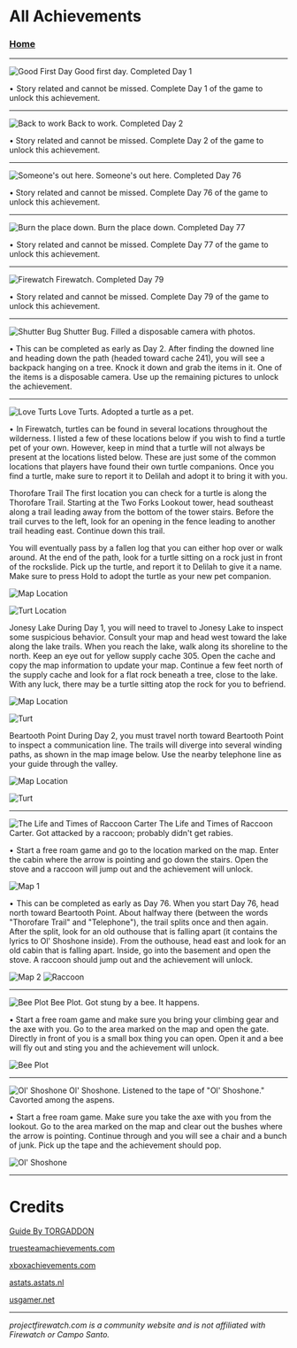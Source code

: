 # All Achievements

### [Home](/)  
---
![Good First Day](/cdn/achievements/goodday.jpg)
Good first day.
Completed Day 1

•  Story related and cannot be missed. Complete Day 1 of the game to unlock this achievement.

---
 
![Back to work](/cdn/achievements/backtowork.png)
Back to work.
Completed Day 2

• Story related and cannot be missed. Complete Day 2 of the game to unlock this achievement.

---
 
![Someone's out here.](/cdn/achievements/someonesouthere.png)
Someone's out here.
Completed Day 76

• Story related and cannot be missed. Complete Day 76 of the game to unlock this achievement. ⠀⠀

---
 
![Burn the place down.](/cdn/achievements/burntheplacedown.png)
Burn the place down.
Completed Day 77

•  Story related and cannot be missed. Complete Day 77 of the game to unlock this achievement.

---
 
![Firewatch](/cdn/achievements/firewatch.png)
Firewatch.
Completed Day 79

•  Story related and cannot be missed. Complete Day 79 of the game to unlock this achievement.

---

![Shutter Bug](/cdn/achievements/shutterbug.png)
Shutter Bug.
Filled a disposable camera with photos.

• This can be completed as early as Day 2. After finding the downed line and heading down the path (headed toward cache 241), you will see a backpack hanging on a tree. Knock it down and grab the items in it. One of the items is a disposable camera. Use up the remaining pictures to unlock the achievement.

---
 
![Love Turts](/cdn/achievements/loveturts.png)
Love Turts.
Adopted a turtle as a pet.

•  In Firewatch, turtles can be found in several locations throughout the wilderness. I listed a few of these locations below if you wish to find a turtle pet of your own. However, keep in mind that a turtle will not always be present at the locations listed below. These are just some of the common locations that players have found their own turtle companions. Once you find a turtle, make sure to report it to Delilah and adopt it to bring it with you.

Thorofare Trail
The first location you can check for a turtle is along the Thorofare Trail. Starting at the Two Forks Lookout tower, head southeast along a trail leading away from the bottom of the tower stairs. Before the trail curves to the left, look for an opening in the fence leading to another trail heading east. Continue down this trail.

You will eventually pass by a fallen log that you can either hop over or walk around. At the end of the path, look for a turtle sitting on a rock just in front of the rockslide. Pick up the turtle, and report it to Delilah to give it a name. Make sure to press Hold to adopt the turtle as your new pet companion.

![Map Location](/cdn/achievements/jonesylakemap.jpg)

![Turt Location](/cdn/achievements/thorofaretrailturt.jpg)

Jonesy Lake
During Day 1, you will need to travel to Jonesy Lake to inspect some suspicious behavior. Consult your map and head west toward the lake along the lake trails. When you reach the lake, walk along its shoreline to the north. Keep an eye out for yellow supply cache 305. Open the cache and copy the map information to update your map. Continue a few feet north of the supply cache and look for a flat rock beneath a tree, close to the lake. With any luck, there may be a turtle sitting atop the rock for you to befriend.

![Map Location](/cdn/achievements/thorofaretrailmap.jpg)

![Turt](/cdn/achievements/turtatjonesylake.jpg)

Beartooth Point
During Day 2, you must travel north toward Beartooth Point to inspect a communication line. The trails will diverge into several winding paths, as shown in the map image below. Use the nearby telephone line as your guide through the valley.

![Map Location](/cdn/achievements/beartoothpointmap.jpg)

![Turt](/cdn/achievements/beartoothpointturt.jpg)

---
 
![The Life and Times of Raccoon Carter](/cdn/achievements/thelifeandtimesofraccooncarter.png)
The Life and Times of Raccoon Carter.
Got attacked by a raccoon; probably didn't get rabies.

•  Start a free roam game and go to the location marked on the map. Enter the cabin where the arrow is pointing and go down the stairs. Open the stove and a raccoon will jump out and the achievement will unlock.

![Map 1](/cdn/achievements/2438900192_preview_UhPAbZJ.jpg)

•  This can be completed as early as Day 76. When you start Day 76, head north toward Beartooth Point. About halfway there (between the words "Thorofare Trail" and "Telephone"), the trail splits once and then again. After the split, look for an old outhouse that is falling apart (it contains the lyrics to Ol' Shoshone inside). From the outhouse, head east and look for an old cabin that is falling apart. Inside, go into the basement and open the stove. A raccoon should jump out and the achievement will unlock.

![Map 2](/cdn/achievements/2438900192_preview_4208-001.jpg)
![Raccoon](/cdn/achievements/2438900192_preview_racoon.jpg)

---
 
![Bee Plot](/cdn/achievements/beeplot.png)
Bee Plot.
Got stung by a bee. It happens.

• Start a free roam game and make sure you bring your climbing gear and the axe with you.
Go to the area marked on the map and open the gate. Directly in front of you is a small box thing you can open. Open it and a bee will fly out and sting you and the achievement will unlock. 

![Bee Plot](/cdn/achievements/2438900192_preview_wapiti.jpg)

---
 
![Ol' Shoshone](/cdn/achievements/olshoshone.png)
Ol' Shoshone.
Listened to the tape of "Ol' Shoshone." Cavorted among the aspens.

•  Start a free roam game. Make sure you take the axe with you from the lookout.
Go to the area marked on the map and clear out the bushes where the arrow is pointing. Continue through and you will see a chair and a bunch of junk. Pick up the tape and the achievement should pop.

![Ol' Shoshone](/cdn/achievements/2438900192_preview_shoshone.jpg)


---
 
# Credits

[Guide By TORGADDON](https://steamcommunity.com/sharedfiles/filedetails/?id=2438900192)

[truesteamachievements.com](https://truesteamachievements.com/)

[xboxachievements.com](www.xboxachievements.com/)

[astats.astats.nl](https://astats.astats.nl)

[usgamer.net](https://www.usgamer.net/)

---
 
*projectfirewatch.com is a community website and is not affiliated with Firewatch or Campo Santo.*


